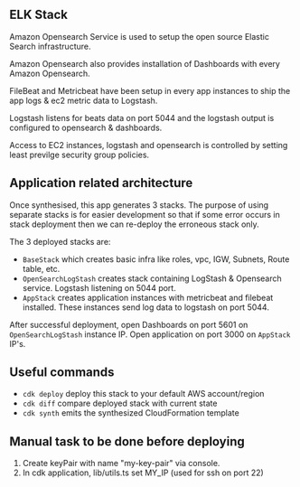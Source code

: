 ## ELK Stack

Amazon Opensearch Service is used to setup the open source Elastic Search infrastructure. 

Amazon Opensearch also provides installation of Dashboards with every Amazon Opensearch. 

FileBeat and Metricbeat have been setup in every app instances to ship the app logs & ec2 metric data to Logstash.

Logstash listens for beats data on port 5044 and the logstash output is configured to opensearch & dashboards.

Access to EC2 instances, logstash and opensearch is controlled by setting least previlge security group policies.

## Application related architecture
Once synthesised, this app generates 3 stacks. The purpose of using separate stacks is for easier development so that if some error occurs in stack deployment then we can re-deploy the erroneous stack only.

The 3 deployed stacks are:

 * `BaseStack` which creates basic infra like roles, vpc, IGW, Subnets, Route table, etc.
 * `OpenSearchLogStash` creates stack containing LogStash & Opensearch service. Logstash listening on 5044 port.
 * `AppStack` creates application instances with metricbeat and filebeat installed. These instances send log data to logstash on port 5044.

After successful deployment, open Dashboards on port 5601 on `OpenSearchLogStash` instance IP. Open application on port 3000 on `AppStack` IP's.

## Useful commands
 * `cdk deploy`      deploy this stack to your default AWS account/region
 * `cdk diff`        compare deployed stack with current state
 * `cdk synth`       emits the synthesized CloudFormation template
 
## Manual task to be done before deploying

1) Create keyPair with name "my-key-pair" via console.
2) In cdk application, lib/utils.ts set MY_IP (used for ssh on port 22)
